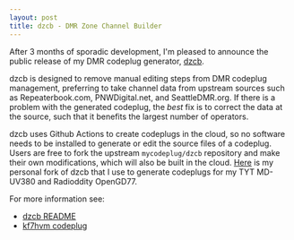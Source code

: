 ```yaml
---
layout: post
title: dzcb - DMR Zone Channel Builder
---
```


After 3 months of sporadic development, I'm pleased to announce the public release of my
DMR codeplug generator, [dzcb](https://github.com/mycodeplug/dzcb).

dzcb is designed to remove manual editing steps from DMR codeplug management, preferring to
take channel data from upstream sources such as Repeaterbook.com, PNWDigital.net, and SeattleDMR.org.
If there is a problem with the generated codeplug, the _best_ fix is to correct the data at
the source, such that it benefits the largest number of operators.

dzcb uses Github Actions to create codeplugs in the cloud, so no software needs to be
installed to generate or edit the source files of a codeplug. Users are free to fork
the upstream `mycodeplug/dzcb` repository and make their own modifications, which will
also be built in the cloud. [Here](https://github.com/masenf/kf7hvm-codeplug/releases)
is my personal fork of dzcb that I use to generate codeplugs for my TYT MD-UV380 and
Radioddity OpenGD77.

For more information see:
  * [dzcb README](https://github.com/mycodeplug/dzcb/blob/main/README.md)
  * [kf7hvm codeplug](https://github.com/masenf/kf7hvm-codeplug/tree/main/codeplug/kf7hvm)
